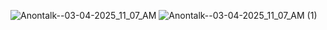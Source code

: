 ![Anontalk--03-04-2025_11_07_AM](https://github.com/user-attachments/assets/2484817a-fb4c-4b4f-8aa6-5afefe2089ae)
![Anontalk--03-04-2025_11_07_AM (1)](https://github.com/user-attachments/assets/33e547bb-ab74-46c2-8b7a-eae29f00caff)

